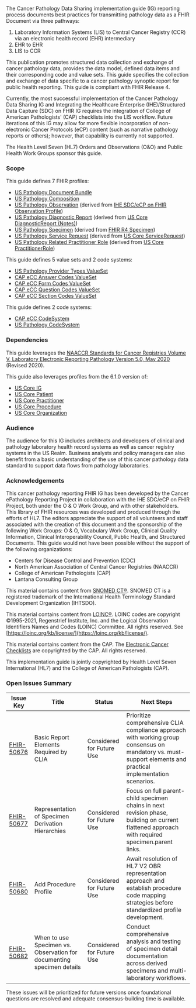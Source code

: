 The Cancer Pathology Data Sharing implementation guide (IG) reporting process documents best practices for transmitting pathology data as a FHIR Document via three pathways:

1. Laboratory Information Systems (LIS) to Central Cancer Registry (CCR) via an electronic health record (EHR) intermediary
2. EHR to EHR
3. LIS to CCR 

This publication promotes structured data collection and exchange of cancer pathology data, provides the data model, defined data items and their corresponding code and value sets. This guide specifies the collection and exchange of data specific to a cancer pathology synoptic report for public health reporting. This guide is compliant with FHIR Release 4.

Currently, the most successful implementation of the Cancer Pathology Data Sharing IG and Integrating the Healthcare Enterprise (IHE)/Structured Data Capture (SDC) on FHIR IG requires the integration of College of American Pathologists' (CAP) checklists into the LIS workflow. Future iterations of this IG may allow for more flexible incorporation of non-electronic Cancer Protocols (eCP) content (such as narrative pathology reports or others); however, that capability is currently not supported.

The Health Level Seven (HL7) Orders and Observations (O&O) and Public Health Work Groups sponsor this guide. 

### Scope
This guide defines 7 FHIR profiles:
* [US Pathology Document Bundle](StructureDefinition-us-pathology-bundle.html)
* [US Pathology Composition](StructureDefinition-us-pathology-composition.html)
* [US Pathology Observation](StructureDefinition-us-pathology-observation.html) (derived from [IHE SDC/eCP on FHIR Observation Profile](http://hl7.org/fhir/uv/ihe-sdc-ecc/StructureDefinition-ihe-sdc-ecc-Observation.html))
* [US Pathology Diagnostic Report](StructureDefinition-us-pathology-diagnostic-report.html) (derived from [US Core DiagnosticReport (Notes)](https://hl7.org/fhir/us/core/STU6.1/StructureDefinition-us-core-diagnosticreport-note.html))
* [US Pathology Specimen](StructureDefinition-us-pathology-specimen.html) (derived from [FHIR R4 Specimen](https://hl7.org/fhir/R4/specimen.html))
* [US Pathology Service Request](StructureDefinition-us-pathology-service-request.html) (derived from [US Core ServiceRequest](https://hl7.org/fhir/us/core/STU6.1/StructureDefinition-us-core-servicerequest.html))
* [US Pathology Related Practitioner Role](StructureDefinition-us-pathology-related-practitioner-role.html) (derived from [US Core PractitionerRole](https://hl7.org/fhir/us/core/STU6.1/StructureDefinition-us-core-practitionerrole.html))

This guide defines 5 value sets and 2 code systems:
* [US Pathology Provider Types ValueSet](https://build.fhir.org/ig/HL7/cancer-reporting/ValueSet-us-pathology-provider-types.html)
* [CAP eCC Answer Codes ValueSet](https://build.fhir.org/ig/HL7/cancer-reporting/ValueSet-cap-ecc-answer-codes.html)
* [CAP eCC Form Codes ValueSet](https://build.fhir.org/ig/HL7/cancer-reporting/ValueSet-cap-ecc-form-codes.html)
* [CAP eCC Question Codes ValueSet](https://build.fhir.org/ig/HL7/cancer-reporting/ValueSet-cap-question-answer-codes.html)
* [CAP eCC Section Codes ValueSet](https://build.fhir.org/ig/HL7/cancer-reporting/ValueSet-cap-ecc-section-codes.html)

This guide defines 2 code systems:
* [CAP eCC CodeSystem](https://build.fhir.org/ig/HL7/cancer-reporting/CodeSystem-cap-ecc-codesystem.html)
* [US Pathology CodeSystem](https://build.fhir.org/ig/HL7/cancer-reporting/CodeSystem-us-pathology-codesystem.html)

### Dependencies
This guide leverages the [NAACCR Standards for Cancer Registries Volume V, Laboratory Electronic Reporting Pathology Version 5.0, May 2020](https://www.naaccr.org/wp-content/uploads/2020/07/NAACCR-Vol-V_Revised_20200720.pdf) (Revised 2020).

This guide also leverages profiles from the 6.1.0 version of:
* [US Core IG](http://hl7.org/fhir/us/core/STU6.1/index.html)
* [US Core Patient](http://hl7.org/fhir/us/core/STU6.1/StructureDefinition-us-core-patient.html) 
* [US Core Practitioner](http://hl7.org/fhir/us/core/STU6.1/StructureDefinition-us-core-practitioner.html)
* [US Core Procedure](http://hl7.org/fhir/us/core/STU6.1/StructureDefinition-us-core-procedure.html)
* [US Core Organization](http://hl7.org/fhir/us/core/STU6.1/StructureDefinition-us-core-organization.html)

### Audience
The audience for this IG includes architects and developers of clinical and pathology laboratory health record systems as well as cancer registry systems in the US Realm. Business analysts and policy managers can also benefit from a basic understanding of the use of this cancer pathology data standard to support data flows from pathology laboratories.

### Acknowledgements
This cancer pathology reporting FHIR IG has been developed by the Cancer ePathology Reporting Project in collaboration with the IHE SDC/eCP on FHIR Project, both under the O & O Work Group, and with other stakeholders. This library of FHIR resources was developed and produced through the efforts of HL7. The editors appreciate the support of all volunteers and staff associated with the creation of this document and the sponsorship of the following Work Groups: O & O, Vocabulary Work Group, Clinical Quality Information, Clinical Interoperability Council, Public Health, and Structured Documents. This guide would not have been possible without the support of the following organizations:
* Centers for Disease Control and Prevention (CDC)
* North American Association of Central Cancer Registries (NAACCR)
* College of American Pathologists (CAP)
* Lantana Consulting Group

This material contains content from [SNOMED CT®](http://www.ihtsdo.org/snomed-ct/). SNOMED CT is a registered trademark of the International Health Terminology Standard Development Organization (IHTSDO).

This material contains content from [LOINC®](http://loinc.org). LOINC codes are copyright ©1995-2021, Regenstrief Institute, Inc. and the Logical Observation Identifiers Names and Codes (LOINC) Committee. All rights reserved. See [https://loinc.org/kb/license/](https://loinc.org/kb/license/).

This material contains content from the CAP. The [Electronic Cancer Checklists](https://www.cap.org/laboratory-improvement/proficiency-testing/cap-ecc) are copyrighted by the CAP. All rights reserved.

This implementation guide is jointly copyrighted by Health Level Seven International (HL7) and the College of American Pathologists (CAP).

### Open Issues Summary

| Issue Key | Title | Status | Next Steps |
|-----------|-------|---------|------------|
| [FHIR-50676](https://jira.hl7.org/browse/FHIR-50676) | Basic Report Elements Required by CLIA | Considered for Future Use | Prioritize comprehensive CLIA compliance approach with working group consensus on mandatory vs. must-support elements and practical implementation scenarios. |
| [FHIR-50677](https://jira.hl7.org/browse/FHIR-50677) | Representation of Specimen Derivation Hierarchies | Considered for Future Use | Focus on full parent-child specimen chains in next revision phase, building on current flattened approach with required specimen.parent links. |
| [FHIR-50680](https://jira.hl7.org/browse/FHIR-50680) | Add Procedure Profile | Considered for Future Use | Await resolution of HL7 V2 OBR representation approach and establish procedure code mapping strategies before standardized profile development. |
| [FHIR-50682](https://jira.hl7.org/browse/FHIR-50682) | When to use Specimen vs. Observation for documenting specimen details | Considered for Future Use | Conduct comprehensive analysis and testing of specimen detail documentation across derived specimens and multi-laboratory workflows. |

These issues will be prioritized for future versions once foundational questions are resolved and adequate consensus-building time is available.